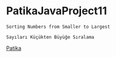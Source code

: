 # PatikaJavaProject11
```
Sorting Numbers from Smaller to Largest
```

```
Sayıları Küçükten Büyüğe Sıralama
```
[Patika](https://www.patika.dev)

